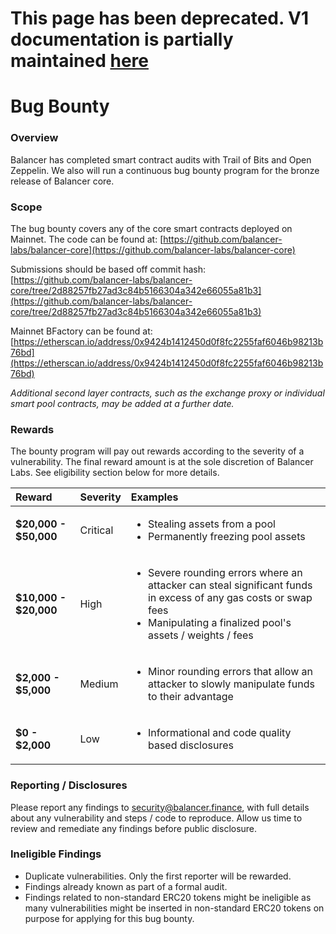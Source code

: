 # This page has been deprecated. V1 documentation is partially maintained [here](https://docs.balancer.fi/v/v1/core-concepts/security/bounty)

# Bug Bounty

### Overview

Balancer has completed smart contract audits with Trail of Bits and Open Zeppelin. We also will run a continuous bug bounty program for the bronze release of Balancer core.

### Scope

The bug bounty covers any of the core smart contracts deployed on Mainnet. The code can be found at: [https://github.com/balancer-labs/balancer-core](https://github.com/balancer-labs/balancer-core)

Submissions should be based off commit hash: [https://github.com/balancer-labs/balancer-core/tree/2d88257fb27ad3c84b5166304a342e66055a81b3](https://github.com/balancer-labs/balancer-core/tree/2d88257fb27ad3c84b5166304a342e66055a81b3)

Mainnet BFactory can be found at: [https://etherscan.io/address/0x9424b1412450d0f8fc2255faf6046b98213b76bd](https://etherscan.io/address/0x9424b1412450d0f8fc2255faf6046b98213b76bd)

_Additional second layer contracts, such as the exchange proxy or individual smart pool contracts, may be added at a further date._

### Rewards

The bounty program will pay out rewards according to the severity of a vulnerability. The final reward amount is at the sole discretion of Balancer Labs. See eligibility section below for more details.

<table>
  <thead>
    <tr>
      <th style="text-align:left">Reward</th>
      <th style="text-align:left">Severity</th>
      <th style="text-align:left">Examples</th>
    </tr>
  </thead>
  <tbody>
    <tr>
      <td style="text-align:left"><b>$20,000 - $50,000</b>
      </td>
      <td style="text-align:left">Critical</td>
      <td style="text-align:left">
        <ul>
          <li>Stealing assets from a pool</li>
          <li>Permanently freezing pool assets</li>
        </ul>
      </td>
    </tr>
    <tr>
      <td style="text-align:left"><b>$10,000 - $20,000</b>
      </td>
      <td style="text-align:left">High</td>
      <td style="text-align:left">
        <ul>
          <li>Severe rounding errors where an attacker can steal significant funds in
            excess of any gas costs or swap fees</li>
          <li>Manipulating a finalized pool&apos;s assets / weights / fees</li>
        </ul>
      </td>
    </tr>
    <tr>
      <td style="text-align:left"><b>$2,000 - $5,000</b>
      </td>
      <td style="text-align:left">Medium</td>
      <td style="text-align:left">
        <ul>
          <li>Minor rounding errors that allow an attacker to slowly manipulate funds
            to their advantage</li>
        </ul>
      </td>
    </tr>
    <tr>
      <td style="text-align:left"><b>$0 - $2,000</b>
      </td>
      <td style="text-align:left">Low</td>
      <td style="text-align:left">
        <ul>
          <li>Informational and code quality based disclosures</li>
        </ul>
      </td>
    </tr>
  </tbody>
</table>

### Reporting / Disclosures

Please report any findings to [security@balancer.finance](mailto:security@balancer.finance), with full details about any vulnerability and steps / code to reproduce. Allow us time to review and remediate any findings before public disclosure.

### Ineligible Findings

* Duplicate vulnerabilities. Only the first reporter will be rewarded.
* Findings already known as part of a formal audit.
* Findings related to non-standard ERC20 tokens might be ineligible as many vulnerabilities might be inserted in non-standard ERC20 tokens on purpose for applying for this bug bounty. 

